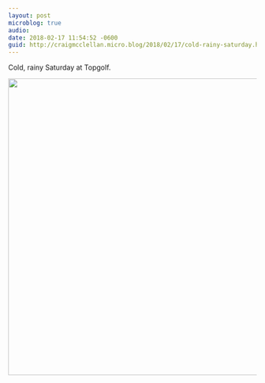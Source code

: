 ```yaml
---
layout: post
microblog: true
audio: 
date: 2018-02-17 11:54:52 -0600
guid: http://craigmcclellan.micro.blog/2018/02/17/cold-rainy-saturday.html
---
```

Cold, rainy Saturday at Topgolf. 

<img src="http://craigmcclellan.com/uploads/2018/17443a43ec.jpg" width="599" height="600" />
